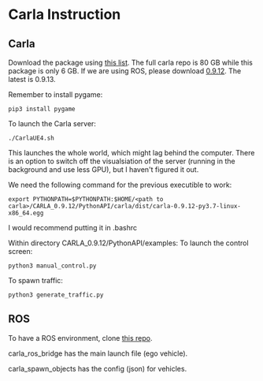 # Carla Instruction
## Carla
Download the package using [this list](https://github.com/carla-simulator/carla/blob/master/Docs/download.md). 
The full carla repo is 80 GB while this package is only 6 GB. 
If we are using ROS, please download [0.9.12](https://github.com/carla-simulator/carla/releases/tag/0.9.12/). The latest is 0.9.13. 

Remember to install pygame: 
```
pip3 install pygame
```

To launch the Carla server:
```
./CarlaUE4.sh
```
This launches the whole world, which might lag behind the computer. 
There is an option to switch off the visualsiation of the server (running in the background and use less GPU), but I haven't figured it out. 

We need the following command for the previous executible to work: 
```
export PYTHONPATH=$PYTHONPATH:$HOME/<path to carla>/CARLA_0.9.12/PythonAPI/carla/dist/carla-0.9.12-py3.7-linux-x86_64.egg
```
I would recommend putting it in .bashrc

Within directory CARLA_0.9.12/PythonAPI/examples: 
To launch the control screen: 
```
python3 manual_control.py
```
To spawn traffic: 
```
python3 generate_traffic.py
```

## ROS
To have a ROS environment, clone [this repo](https://github.com/carla-simulator/ros-bridge).

carla_ros_bridge has the main launch file (ego vehicle).

carla_spawn_objects has the config (json) for vehicles. 

